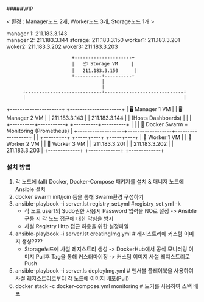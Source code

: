 #####WIP

< 환경 : Manager노드 2개, Worker노드 3개, Storage노드 1개 >

manager 1: 211.183.3.143  
manager 2: 211.183.3.144
storage: 211.183.3.150
worker1: 211.183.3.201
woker2: 211.183.3.202
woker3: 211.183.3.203


                            +---------------------+
                            |   📦 Storage VM     |
                            |   211.183.3.150      |
                            +----------+----------+
                                       |
                                       |
          +----------------------------+-----------------------------+
          |                                                          |
+---------------------+                                    +---------------------+
|  🖥️ Manager 1 VM      |                                    |  🖥️ Manager 2 VM      |
|  211.183.3.143       |                                    |  211.183.3.144       |
|  (Hosts Dashboards)  |                                    |                     |
+----------+-----------+                                    +----------+----------+
           |                                                          |
           |          🐳 Docker Swarm + Monitoring (Prometheus)       |
           +-------------------+------------------+------------------+
                               |                  |
                        +------+--+         +-----+----+       +-----+----+
                        | 🧱 Worker 1 VM |     | 🧱 Worker 2 VM |     | 🧱 Worker 3 VM |
                        | 211.183.3.201 |     | 211.183.3.202 |     | 211.183.3.203 |
                        +-------------+     +-------------+     +-------------+


### 설치 방법


1. 각 노드에 (all) Docker, Docker-Compose 패키지를 설치 & 매니저 노드에 Ansible 설치
2. docker swarm init/join 등을 통해 Swarm환경 구성하기
3. ansible-playbook -i server.lst registry_set.yml #registry_set.yml -k
   - 각 노드 user1의 Sudo권한 사용시 Password 입력을 NO로 설정 -> Ansible 구동 시 각 노드 접근에 대한 막힘을 방지
   - 사설 Registry Http 접근 허용을 위한 설정파일
5. ansible-playbook -i server.lst creatingImg.yml # 레지스트리에 커스텀 이미지 생성????
   - Storage노드에 사설 레지스트리 생성 -> DockerHub에서 공식 모니터링 이미지 Pull후 Tag을 통해 커스터마이징
     -> 커스텀 이미지 사설 레지스트리로 Push
6. ansible-playbook -i server.ls deployImg.yml  # 앤서블 플레이북을 사용하여 사설 레지스트리로부터 각 노드에 이미지 배포(Pull)
7. docker stack -c docker-compose.yml monitoring # 도커를 사용하여 스택 배포
